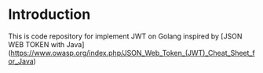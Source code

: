 # Introduction

This is code repository for implement JWT on Golang inspired by [JSON WEB TOKEN with Java]
(https://www.owasp.org/index.php/JSON_Web_Token_(JWT)_Cheat_Sheet_for_Java)
